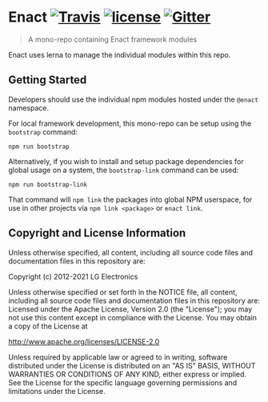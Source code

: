 # Enact [![Travis](https://img.shields.io/travis/enactjs/enact.svg?style=flat-square)](https://travis-ci.org/enactjs/enact) [![license](https://img.shields.io/github/license/enactjs/enact.svg?style=flat-square)](http://www.apache.org/licenses/LICENSE-2.0) [![Gitter](https://img.shields.io/gitter/room/EnactJS/Lobby.svg?style=flat-square)](https://gitter.im/EnactJS/Lobby)

> A mono-repo containing Enact framework modules

Enact uses lerna to manage the individual modules within this repo.

## Getting Started

Developers should use the individual npm modules hosted under the `@enact` namespace.

For local framework development, this mono-repo can be setup using the `bootstrap` command:

```
npm run bootstrap
```

Alternatively, if you wish to install and setup package dependencies for global usage on a system, the `bootstrap-link` command can be used:
```
npm run bootstrap-link
```
That command will `npm link` the packages into global NPM userspace, for use in other projects via `npm link <package>` or `enact link`.

## Copyright and License Information

Unless otherwise specified, all content, including all source code files and
documentation files in this repository are:

Copyright (c) 2012-2021 LG Electronics

Unless otherwise specified or set forth in the NOTICE file, all content,
including all source code files and documentation files in this repository are:
Licensed under the Apache License, Version 2.0 (the "License");
you may not use this content except in compliance with the License.
You may obtain a copy of the License at

http://www.apache.org/licenses/LICENSE-2.0

Unless required by applicable law or agreed to in writing, software
distributed under the License is distributed on an "AS IS" BASIS,
WITHOUT WARRANTIES OR CONDITIONS OF ANY KIND, either express or implied.
See the License for the specific language governing permissions and
limitations under the License.
